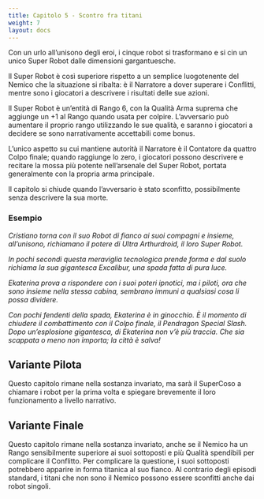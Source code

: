 ```yaml
---
title: Capitolo 5 - Scontro fra titani
weight: 7
layout: docs
---
```


Con un urlo all’unisono degli eroi, i cinque robot si trasformano e si cin un unico Super Robot dalle dimensioni gargantuesche. 

Il Super Robot è così superiore rispetto a un semplice luogotenente del Nemico che la situazione si ribalta: è il Narratore a dover superare i Conflitti, mentre sono i giocatori a descrivere i risultati delle sue azioni. 

Il Super Robot è un’entità di Rango 6, con la Qualità Arma suprema che aggiunge un +1 al Rango quando usata per colpire. L’avversario può aumentare il proprio rango utilizzando le sue qualità, e saranno i giocatori a decidere se sono narrativamente accettabili come bonus.

L’unico aspetto su cui mantiene autorità il Narratore è il Contatore da quattro Colpo finale; quando raggiunge lo zero, i giocatori possono descrivere e recitare la mossa più potente nell’arsenale del Super Robot, portata generalmente con la propria arma principale.

Il capitolo si chiude quando l’avversario è stato sconfitto, possibilmente senza descrivere la sua morte.

### Esempio

<i>Cristiano torna con il suo Robot di fianco ai suoi compagni e insieme, all’unisono, richiamano il potere di Ultra Arthurdroid, il loro Super Robot.</i>

<i>In pochi secondi questa meraviglia tecnologica prende forma e dal suolo richiama la sua gigantesca Excalibur, una spada fatta di pura luce.</i>

<i>Ekaterina prova a rispondere con i suoi poteri ipnotici, ma i piloti, ora che sono insieme nella stessa cabina, sembrano immuni a qualsiasi cosa li possa dividere.</i>

<i>Con pochi fendenti della spada, Ekaterina è in ginocchio. È il momento di chiudere il combattimento con il Colpo finale, il Pendragon Special Slash. Dopo un’esplosione gigantesca, di Ekaterina non v’è più traccia. Che sia scappata o meno non importa; la città è salva!</i>


## Variante Pilota

Questo capitolo rimane nella sostanza invariato, ma sarà il SuperCoso a chiamare i robot per la prima volta e spiegare brevemente il loro funzionamento a livello narrativo.

 
## Variante Finale

Questo capitolo rimane nella sostanza invariato, anche se il Nemico ha un Rango sensibilmente superiore ai suoi sottoposti e più Qualità spendibili per complicare il Conflitto. Per complicare la questione, i suoi sottoposti potrebbero apparire in forma titanica al suo fianco. Al contrario degli episodi standard, i titani che non sono il Nemico possono essere sconfitti anche dai robot singoli.